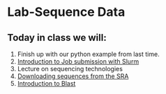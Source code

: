 # Lab-Sequence Data

## Today in class we will:

1. Finish up with our python example from last time.
4. [Introduction to Job submission with Slurm](slurm.md)
2. Lecture on sequencing technologies
3. [Downloading sequences from the SRA](SRA.md)
5. [Introduction to Blast](Blast.md)

